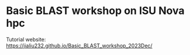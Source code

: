 # Basic BLAST workshop on ISU Nova hpc



Tutorial website: https://jialiu232.github.io/Basic_BLAST_workshop_2023Dec/
